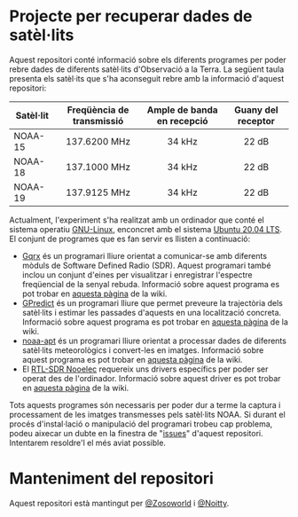 # Projecte per recuperar dades de satèl·lits

Aquest repositori conté informació sobre els diferents programes per poder rebre dades de diferents satèl·lits d'Observació a la Terra. La següent taula presenta els satèl·its que s'ha aconseguit rebre amb la informació d'aquest repositori:

| Satèl·lit     | Freqüència de transmissió | Ample de banda en recepció | Guany del receptor |
| ------------- |:-------------------------:|:--------------------------:|:------------------:|
| NOAA-15       | 137.6200 MHz              | 34 kHz                     | 22 dB              |
| NOAA-18       | 137.1000 MHz              | 34 kHz                     | 22 dB              |
| NOAA-19       | 137.9125 MHz              | 34 kHz                     | 22 dB              |

Actualment, l'experiment s'ha realitzat amb un ordinador que conté el sistema operatiu [GNU-Linux](https://www.gnu.org/distros/distros.html), enconcret amb el sistema [Ubuntu 20.04 LTS](https://ubuntu.com/download/desktop). El conjunt de programes que es fan servir es llisten a continuació:

- [Gqrx](https://github.com/csete/gqrx) és un programari lliure orientat a comunicar-se amb diferents mòduls de Software Defined Radio (SDR). Aquest programari també inclou un conjunt d'eines per visualitzar i enregistrar l'espectre freqüencial de la senyal rebuda. Informació sobre aquest programa es pot trobar en [aquesta pàgina](https://github.com/nanosatlab/experiment-noaa/wiki/Programa-Gqrx) de la wiki.
- [GPredict](https://github.com/csete/gpredict) és un programari lliure que permet preveure la trajectòria dels satèl·lits i estimar les passades d'aquests en una localització concreta. Informació sobre aquest programa es pot trobar en [aquesta pàgina](https://github.com/nanosatlab/experiment-noaa/wiki/Programa-GPredict) de la wiki.
- [noaa-apt](https://github.com/martinber/noaa-apt) és un programari lliure orientat a processar dades de diferents satèl·lits meteorològics i convert-les en imatges. Informació sobre aquest programa es pot trobar en [aquesta pàgina](https://github.com/nanosatlab/experiment-noaa/wiki/Programa-noaa-apt) de la wiki.
- El [RTL-SDR Nooelec](https://nooelec.com/store/nesdr-smart.html) requereix uns drivers específics per poder ser operat des de l'ordinador. Informació sobre aquest driver es pot trobar en [aquesta pàgina](https://github.com/nanosatlab/experiment-noaa/wiki/Drivers-del-RTL-SDR-de-Nooelec) de la wiki.

Tots aquests programes són necessaris per poder dur a terme la captura i processament de les imatges transmesses pels satèl·lits NOAA. Si durant el procés d'instal·lació o manipulació del programari trobeu cap problema, podeu aixecar un dubte en la finestra de "[issues](https://github.com/nanosatlab/experiment-noaa/issues)" d'aquest repositori. Intentarem resoldre'l el més aviat possible.

# Manteniment del repositori
Aquest repositori està mantingut per [@Zosoworld](https://github.com/Zosoworld) i [@Noitty](https://github.com/Noitty).
